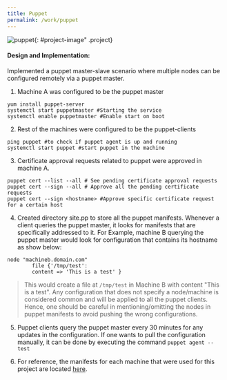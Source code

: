 ```yaml
---
title: Puppet
permalink: /work/puppet
---
```

![puppet](project-img/puppet-diagram.png){: #project-image" .project}

#### Design and Implementation:
Implemented a puppet master-slave scenario where multiple nodes can be configured remotely via a puppet master.

1. Machine A was configured to be the puppet master
```shell
yum install puppet-server
systemctl start puppetmaster #Starting the service
systemctl enable puppetmaster #Enable start on boot
```
2. Rest of the machines were configured to be the puppet-clients
```shell
ping puppet #to check if puppet agent is up and running
systemctl start puppet #start puppet in the machine
```

3. Certificate approval requests related to puppet were approved in machine A.
```shell
puppet cert --list --all # See pending certificate approval requests
puppet cert --sign --all # Approve all the pending certificate requests
puppet cert --sign <hostname> #Approve specific certificate request for a certain host
``` 

4. Created directory site.pp to store all the puppet manifests. Whenever a client queries the puppet master, it looks for manifests that are specifically addressed to it. For Example, machine B querying the puppet master would look for configuration that contains its hostname as show below:
```puppet
node "machineb.domain.com"
        file {'/tmp/test':
        content => 'This is a test' }
``` 
> This would create a file at `/tmp/test` in Machine B with content "This is a test".
> Any configuration that does not specify a node/machine is considered common and will be applied to all the puppet clients. Hence, one should be careful in mentioning/omitting the nodes in puppet manifests to avoid pushing the wrong configurations. 

5. Puppet clients query the puppet master every 30 minutes for any updates in the configuration. If one wants to pull the configuration manually, it can be done by executing the command `puppet agent --test`

6. For reference, the manifests for each machine that were used for this project are located [here][puppet-repo].

[puppet-repo]:https://github.com/moizhussain92/linux
